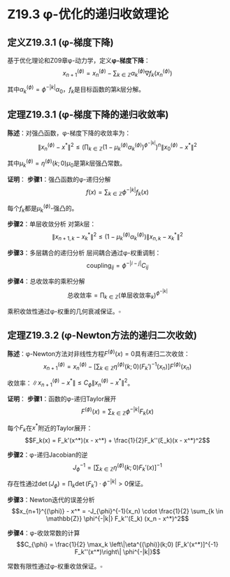 # Z19.3 φ-优化的递归收敛理论

## 定义Z19.3.1 (φ-梯度下降)

基于优化理论和Z09章φ-动力学，定义**φ-梯度下降**：
$$x_{n+1}^{(\phi)} = x_n^{(\phi)} - \sum_{k \in \mathbb{Z}} \alpha_k^{(\phi)} \nabla f_k(x_n^{(\phi)})$$

其中$\alpha_k^{(\phi)} = \phi^{-|k|} α_0$，$f_k$是目标函数的第$k$层分解。

## 定理Z19.3.1 (φ-梯度下降的递归收敛率)

**陈述**：对强凸函数，φ-梯度下降的收敛率为：
$$\|x_n^{(\phi)} - x^*\|^2 \leq \left(\prod_{k \in \mathbb{Z}} (1 - μ_k^{(\phi)} α_k^{(\phi)})^{\phi^{-|k|}}\right)^n \|x_0^{(\phi)} - x^*\|^2$$

其中$μ_k^{(\phi)} = \eta^{(\phi)}(k;0) μ_0$是第$k$层强凸常数。

**证明**：
**步骤1**：强凸函数的φ-递归分解
$$f(x) = \sum_{k \in \mathbb{Z}} \phi^{-|k|} f_k(x)$$

每个$f_k$都是$μ_k^{(\phi)}$-强凸的。

**步骤2**：单层收敛分析
对第$k$层：
$$\|x_{n+1,k} - x_k^*\|^2 \leq (1 - μ_k^{(\phi)} α_k^{(\phi)}) \|x_{n,k} - x_k^*\|^2$$

**步骤3**：多层耦合的递归分析
层间耦合通过φ-权重调制：
$$\text{coupling}_{ij} = \phi^{-|i-j|} C_{ij}$$

**步骤4**：总收敛率的乘积分解
$$\text{总收敛率} = \prod_{k \in \mathbb{Z}} (\text{单层收敛率}_k)^{\phi^{-|k|}}$$

乘积收敛性通过φ-权重的几何衰减保证。$\square$

## 定理Z19.3.2 (φ-Newton方法的递归二次收敛)

**陈述**：φ-Newton方法对非线性方程$F^{(\phi)}(x) = 0$具有递归二次收敛：
$$x_{n+1}^{(\phi)} = x_n^{(\phi)} - \left[\sum_{k \in \mathbb{Z}} \eta^{(\phi)}(k;0) (F_k')^{-1}(x_n)\right] F^{(\phi)}(x_n)$$

收敛率：$\|x_{n+1}^{(\phi)} - x^*\| \leq C_{\phi} \|x_n^{(\phi)} - x^*\|^2$。

**证明**：
**步骤1**：函数的φ-递归Taylor展开
$$F^{(\phi)}(x) = \sum_{k \in \mathbb{Z}} \phi^{-|k|} F_k(x)$$

每个$F_k$在$x^*$附近的Taylor展开：
$$F_k(x) = F_k'(x^*)(x - x^*) + \frac{1}{2}F_k''(ξ_k)(x - x^*)^2$$

**步骤2**：φ-递归Jacobian的逆
$$J_{\phi}^{-1} = \left[\sum_{k \in \mathbb{Z}} \eta^{(\phi)}(k;0) F_k'(x)\right]^{-1}$$

存在性通过$\det(J_{\phi}) = \prod_k \det(F_k') \cdot \phi^{-|k|} > 0$保证。

**步骤3**：Newton迭代的误差分析
$$x_{n+1}^{(\phi)} - x^* = -J_{\phi}^{-1}(x_n) \cdot \frac{1}{2} \sum_{k \in \mathbb{Z}} \phi^{-|k|} F_k''(ξ_k) (x_n - x^*)^2$$

**步骤4**：φ-收敛常数的计算
$$C_{\phi} = \frac{1}{2} \max_k \left\|\eta^{(\phi)}(k;0) [F_k'(x^*)]^{-1} F_k''(x^*)\right\| \phi^{-|k|}$$

常数有限性通过φ-权重收敛保证。$\square$